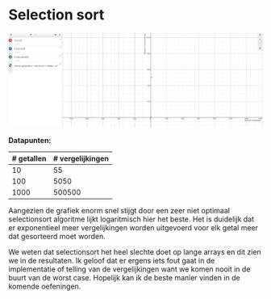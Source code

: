 # Selection sort

![image-20230312213003117](img/image-20230312213003117.png)

**Datapunten:**

| # getallen | # vergelijkingen |
| ---------- | ---------------- |
| 10         | 55               |
| 100        | 5050             |
| 1000       | 500500           |

Aangezien de grafiek enorm snel stijgt door een zeer niet optimaal selectionsort algoritme lijkt logaritmisch hier het beste. Het is duidelijk dat er exponentieel meer vergelijkingen worden uitgevoerd voor elk getal meer dat gesorteerd moet worden.

We weten dat selectionsort het heel slechte doet op lange arrays en dit zien we in de resultaten. Ik geloof dat er ergens iets fout gaat in de implementatie of telling van de vergelijkingen want we komen nooit in de buurt van de worst case. Hopelijk kan ik de beste manier vinden in de komende oefeningen.

